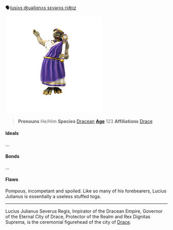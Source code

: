 🗣[lusiʌs ʤuəliɑnʌs sɛvərʌs riʤɪz]()

![](../../_assets/people/draceans/Lucius%20Julianus%20Severus%20Regis.png)
> **Pronouns** He/Him
> **Species** [Dracean](../../Species/Homonids/Dracean.md)
> **[Age](../../Species/Ageing.md)** 123
> **Affiliations** [Drace](../../Locations/Drace/Drace.md)

#### Ideals
...

#### Bonds
...

#### Flaws
Pompous, incompetant and spoiled. Like so many of his forebearers, Lucius Julianus is essentially a useless stuffed toga.

---

Lucius Julianus Severus Regis, Impirator of the Dracean Empire, Governor of the Eternal City of Drace, Protector of the Realm and Rex Dignitas Suprema, is the ceremonial figurehead of the city of [Drace](../../Locations/Drace/Drace.md).